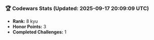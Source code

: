 ### 🏆 Codewars Stats (Updated: 2025-09-17 20:09:09 UTC)

- **Rank:** 8 kyu
- **Honor Points:** 3
- **Completed Challenges:** 1
